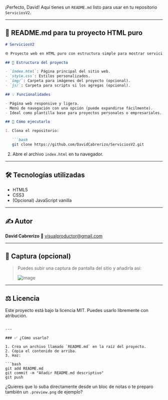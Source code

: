 ¡Perfecto, David! Aquí tienes un `README.md` listo para usar en tu repositorio `ServiciosV2`.

---

## 📄 README.md para tu proyecto HTML puro

````markdown
# ServiciosV2

🌐 Proyecto web en HTML puro con estructura simple para mostrar servicios digitales o presenciales.

## 📁 Estructura del proyecto

- `index.html`: Página principal del sitio web.
- `style.css`: Estilos personalizados.
- `img/`: Carpeta para imágenes del proyecto (opcional).
- `js/`: Carpeta para scripts si los agregas (opcional).

## 💡 Funcionalidades

- Página web responsive y ligera.
- Menú de navegación con una opción (puede expandirse fácilmente).
- Ideal como plantilla base para proyectos personales o empresariales.

## 🚀 Cómo ejecutarlo

1. Clona el repositorio:

   ```bash
   git clone https://github.com/DavidCabrerizo/ServiciosV2.git
````

2. Abre el archivo `index.html` en tu navegador.

---

## 🛠 Tecnologías utilizadas

* HTML5
* CSS3
* (Opcional) JavaScript vanilla

---

## ✍️ Autor

**David Cabrerizo**
🔗 visualproductor@gmail.com

---

## 📸 Captura (opcional)

> Puedes subir una captura de pantalla del sitio y añadirla así:
>
> ![image](https://github.com/user-attachments/assets/440592b3-b9b8-481f-9033-56ec47bb27fa)




---

## ⚖️ Licencia

Este proyecto está bajo la licencia MIT. Puedes usarlo libremente con atribución.

````

---

### ✅ ¿Cómo usarlo?

1. Crea un archivo llamado `README.md` en la raíz del proyecto.
2. Copia el contenido de arriba.
3. Haz:

```bash
git add README.md
git commit -m "Añadir README.md descriptivo"
git push
````

¿Quieres que lo suba directamente desde un bloc de notas o te preparo también un `.preview.png` de ejemplo?
